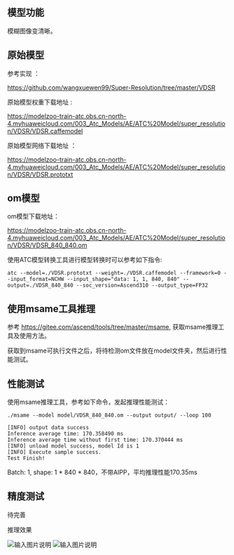 ## 模型功能

模糊图像变清晰。

## 原始模型

参考实现 ：

https://github.com/wangxuewen99/Super-Resolution/tree/master/VDSR

原始模型权重下载地址 :

https://modelzoo-train-atc.obs.cn-north-4.myhuaweicloud.com/003_Atc_Models/AE/ATC%20Model/super_resolution/VDSR/VDSR.caffemodel

原始模型网络下载地址 ：

https://modelzoo-train-atc.obs.cn-north-4.myhuaweicloud.com/003_Atc_Models/AE/ATC%20Model/super_resolution/VDSR/VDSR.prototxt


## om模型

om模型下载地址：

https://modelzoo-train-atc.obs.cn-north-4.myhuaweicloud.com/003_Atc_Models/AE/ATC%20Model/super_resolution/VDSR/VDSR_840_840.om

使用ATC模型转换工具进行模型转换时可以参考如下指令:

```
atc --model=./VDSR.prototxt --weight=./VDSR.caffemodel --framework=0 --input_format=NCHW --input_shape="data: 1, 1, 840, 840" --output=./VDSR_840_840 --soc_version=Ascend310 --output_type=FP32
```

## 使用msame工具推理

参考 https://gitee.com/ascend/tools/tree/master/msame, 获取msame推理工具及使用方法。

获取到msame可执行文件之后，将待检测om文件放在model文件夹，然后进行性能测试。

## 性能测试

使用msame推理工具，参考如下命令，发起推理性能测试： 

```
./msame --model model/VDSR_840_840.om --output output/ --loop 100
```

```
[INFO] output data success
Inference average time: 170.358490 ms
Inference average time without first time: 170.370444 ms
[INFO] unload model success, model Id is 1
[INFO] Execute sample success.
Test Finish!
```

Batch: 1, shape: 1 * 840 * 840，不带AIPP，平均推理性能170.35ms

## 精度测试

待完善

推理效果

![输入图片说明](https://images.gitee.com/uploads/images/2021/0204/135657_99d233ed_8070502.png "head_GT_bicubic.png")
![输入图片说明](https://images.gitee.com/uploads/images/2021/0204/135706_11202b9e_8070502.png "head_GT_VDSR.png")